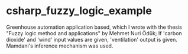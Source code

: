 # csharp_fuzzy_logic_example
Greenhouse automation application based, which I wrote with the thesis "Fuzzy logic method and applications" by Mehmet Nuri Ödük; If 'carbon dioxide' and 'wind' input values ​​are given, 'ventilation' output is given. Mamdani's inference mechanism was used.
